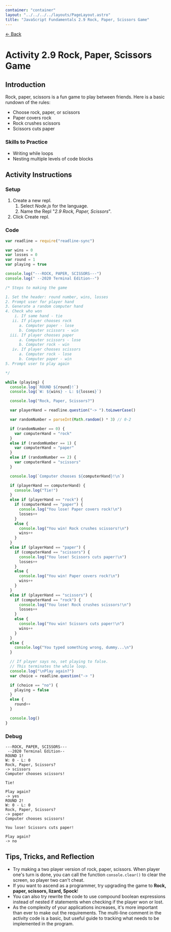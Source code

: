 ```yaml
---
container: "container"
layout: "../../../../layouts/PageLayout.astro"
title: "JavaScript Fundamentals 2.9 Rock, Paper, Scissors Game"
---
```


[← Back](/courses/javascript-fundamentals/)

# Activity 2.9 Rock, Paper, Scissors Game

## Introduction

Rock, paper, scissors is a fun game to play between friends. Here is a basic rundown of the rules:

- Choose rock, paper, or scissors
- Paper covers rock
- Rock crushes scissors
- Scissors cuts paper

### Skills to Practice

- Writing while loops
- Nesting multiple levels of code blocks

## Activity Instructions

### Setup

1. Create a new repl.
   1. Select _Node.js_ for the language.
   2. Name the Repl "_2.9 Rock, Paper, Scissors_".
2. Click Create repl.

### Code

```javascript
var readline = require("readline-sync")

var wins = 0
var losses = 0
var round = 1
var playing = true

console.log("---ROCK, PAPER, SCISSORS---")
console.log(" --2020 Terminal Edition--")

/* Steps to making the game

1. Set the header: round number, wins, losses
2. Prompt user for player hand
3. Generate a random computer hand
4. Check who won
    i. If same hand - tie
   ii. If player chooses rock
      a. Computer paper - lose
      b. Computer scissors - win
  iii. If player chooses paper
      a. Computer scissors - lose
      b. Computer rock - win
   iv. If player chooses scissors
      a. Computer rock - lose
      b. Computer paper - win
5. Prompt user to play again

*/

while (playing) {
  console.log(`ROUND ${round}!`)
  console.log(`W: ${wins} - L: ${losses}`)

  console.log("Rock, Paper, Scissors?")

  var playerHand = readline.question("-> ").toLowerCase()

  var randomNumber = parseInt(Math.random() * 3) // 0-2

  if (randomNumber == 0) {
    var computerHand = "rock"
  } 
  else if (randomNumber == 1) {
    var computerHand = "paper"
  } 
  else if (randomNumber == 2) {
    var computerHand = "scissors"
  }

  console.log(`Computer chooses ${computerHand}!\n`)

  if (playerHand == computerHand) {
    console.log("Tie!")
  } 
  else if (playerHand == "rock") {
    if (computerHand == "paper") {
      console.log("You lose! Paper covers rock!\n")
      losses++
    } 
    else {
      console.log("You win! Rock crushes scissors!\n")
      wins++
    }
  } 
  else if (playerHand == "paper") {
    if (computerHand == "scissors") {
      console.log("You lose! Scissors cuts paper!\n")
      losses++
    } 
    else {
      console.log("You win! Paper covers rock!\n")
      wins++
    }
  } 
  else if (playerHand == "scissors") {
    if (computerHand == "rock") {
      console.log("You lose! Rock crushes scissors!\n")
      losses++
    } 
    else {
      console.log("You win! Scissors cuts paper!\n")
      wins++
    }
  } 
  else {
    console.log("You typed something wrong, dummy...\n")
  }

  // If player says no, set playing to false.
  // This terminates the while loop.
  console.log("\nPlay again?")
  var choice = readline.question("-> ")

  if (choice == "no") {
    playing = false
  } 
  else {
    round++
  }

  console.log()
}
```

### Debug

```
---ROCK, PAPER, SCISSORS---
 --2020 Terminal Edition--
ROUND 1!
W: 0 - L: 0
Rock, Paper, Scissors?
-> scissors
Computer chooses scissors!

Tie!

Play again?
-> yes
ROUND 2!
W: 0 - L: 0
Rock, Paper, Scissors?
-> paper
Computer chooses scissors!

You lose! Scissors cuts paper!

Play again?
-> no
```

## Tips, Tricks, and Reflection

- Try making a two player version of rock, paper, scissors. When player one's turn is done, you can call the function `console.clear()` to clear the screen, so player two can't cheat.
- If you want to ascend as a programmer, try upgrading the game to **Rock, paper, scissors, lizard, Spock**!
- You can also try rewrite the code to use compound boolean expressions instead of nested if statements when checking if the player won or lost.
- As the complexity of your applications increases, it's more important than ever to make out the requirements. The multi-line comment in the activity code is a basic, but useful guide to tracking what needs to be implemented in the program.
